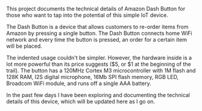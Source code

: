 This project documents the technical details of Amazon Dash Button for those who want to tap into the potential of this simple IoT device.

The Dash Button is a device that allows customers to re-order items from Amazon by pressing a single button. The Dash Button connects home WiFi network and every time the button is pressed, an order for a certain item will be placed.

The indented usage couldn't be simpler. However, the hardware inside is a lot more powerful than its price suggests ($5, or $1 at the beginning of the trail). The button has a 120MHz Cortex M3 microcontroller with 1M flash and 128K RAM, I2S digital microphone, 16Mb SPI flash memory, RGB LED, Broadcom WiFi module, and runs off a single AAA battery. 

In the past few days I have been exploring and documenting the technical details of this device, which will be updated here as I go on.